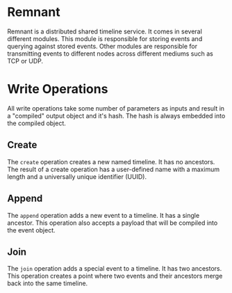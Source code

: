 # Remnant

Remnant is a distributed shared timeline service. It comes in several
different modules. This module is responsible for storing events and
querying against stored events.  Other modules are responsible for
transmitting events to different nodes across different mediums such
as TCP or UDP.

# Write Operations

All write operations take some number of parameters as inputs and
result in a "compiled" output object and it's hash. The hash is always
embedded into the compiled object.

## Create

The `create` operation creates a new named timeline. It has no
ancestors. The result of a create operation has a user-defined name
with a maximum length and a universally unique identifier (UUID).

## Append

The `append` operation adds a new event to a timeline. It has a single
ancestor. This operation also accepts a payload that will be compiled
into the event object.

## Join

The `join` operation adds a special event to a timeline. It has two
ancestors. This operation creates a point where two events and their
ancestors merge back into the same timeline.
